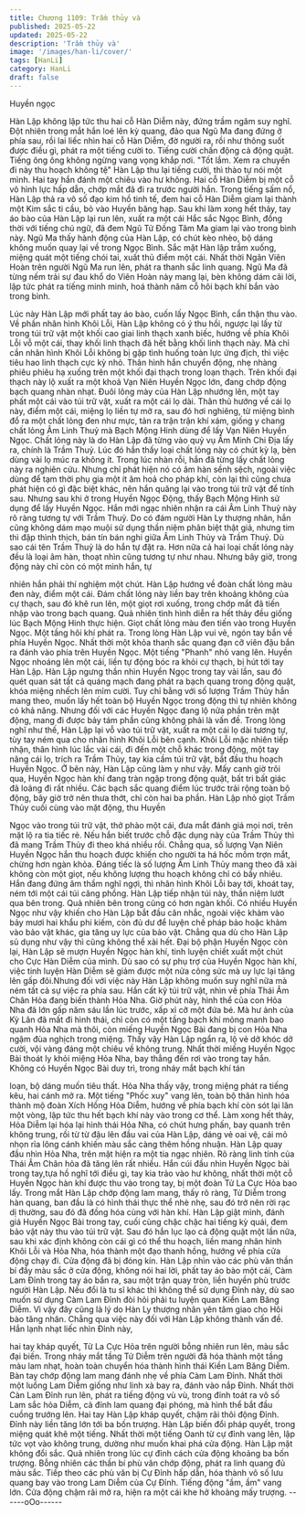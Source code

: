 ```yaml
---
title: Chương 1109: Trầm thủy và
published: 2025-05-22
updated: 2025-05-22
description: 'Trầm thủy và'
image: '/images/han-li/cover/'
tags: [HanLi]
category: HanLi
draft: false
---
```


Huyền ngọc

Hàn Lập không lập tức thu hai cỗ Hàn Diễm này, đứng trầm ngâm
suy nghĩ.
Đột nhiên trong mắt hắn loé lên kỳ quang, đảo qua Ngũ Ma đang
đứng ở phía sau, rồi lai liếc nhìn hai cỗ Hàn Diễm, đờ người ra,
rồi như thông suốt được điều gì, phát ra một tiếng cười to. Tiếng
cười chấn động cả động quật. Tiếng ông ông không ngừng vang
vọng khắp nơi.
"Tốt lắm. Xem ra chuyến đi này thu hoạch không tệ" Hàn Lập thu
lại tiếng cười, thì thào tự nói một mình. Hai tay hắn đánh một
chiêu vào hư không. Hai cỗ Hàn Diễm bị một cỗ vô hình lực hấp
dẫn, chớp mắt đã đi ra trước người hắn.
Trong tiếng sấm nổ, Hàn Lập thả ra vô số đạo kim hồ tinh tế, đem
hai cỗ Hàn Diễm giam lại thành một Kim sắc ti cầu, bỏ vào Huyền
băng hạp. Sau khi làm xong hết thảy, tay áo bào của Hàn Lập lại
run lên, xuất ra một cái Hắc sắc Ngọc Bình, đồng thời với tiếng
chú ngữ, đã đem Ngũ Tử Đồng Tâm Ma giam lại vào trong bình
này.
Ngũ Ma thấy hành động của Hàn Lập, có chút kèo nhèo, bộ dáng
không muốn quay lại về trong Ngọc Bình. Sắc mặt Hàn lập trầm
xuống, miệng quát một tiếng chói tai, xuất thủ điểm một cái. Nhất
thời Ngân Viên Hoàn trên người Ngũ Ma run lên, phát ra thanh
sắc linh quang.
Ngũ Ma đã từng nếm trải sự đau khổ do Viên Hoàn này mang lại,
bèn không dám cãi lời, lập tức phát ra tíếng minh minh, hoá thành
năm cỗ hôi bạch khí bắn vào trong bình.

Lúc này Hàn Lập mới phất tay áo bào, cuốn lấy Ngọc Bình, cẩn
thận thu vào.
Về phần nhân hình Khôi Lỗi, Hàn Lập không có ý thu hồi, ngược
lại lấy từ trong túi trữ vật một khối cao giai linh thạch xanh biếc,
hướng về phía Khôi Lỗi vỗ một cái, thay khối linh thạch đã hết
bằng khối linh thạch này.
Mà chỉ cần nhân hình Khôi Lỗi không bị gặp tình huống toàn lực
ứng địch, thì việc tiêu hao linh thạch cực kỳ nhỏ. Thân hình hắn
chuyển động, nhẹ nhàng phiêu phiêu hạ xuống trên một khối đại
thạch trong loạn thạch. Trên khối đại thạch này lộ xuất ra một
khoả Vạn Niên Huyền Ngọc lớn, đang chớp động bạch quang
nhàn nhạt.
Đuôi lông mày của Hàn Lập nhướng lên, một tay phất một cái vào
túi trữ vật, xuất ra một cái lọ dài. Thân thủ hướng về cái lọ này,
điểm một cái, miệng lọ liền tự mở ra, sau đó hơi nghiêng, từ
miệng bình đổ ra một chất lỏng đen như mực, tản ra trận trận khí
xám, giống y chang chất lỏng Âm Linh Thuỷ mà Bạch Mộng Hinh
dùng để lấy Vạn Niên Huyền Ngọc.
Chất lỏng này là do Hàn Lập đã từng vào quỷ vụ Âm Minh Chi Địa
lấy ra, chính là Trầm Thuỷ. Lúc đó hắn thấy loại chất lỏng này có
chút kỳ lạ, bèn dùng vài lọ múc ra không ít. Trong lúc nhàn rỗi,
hắn đã từng lấy chất lỏng này ra nghiên cứu. Nhưng chỉ phát hiện
nó có âm hàn sềnh sệch, ngoài việc dùng để tạm thời phụ gia một
ít âm hoả cho pháp khí, còn lại thì cũng chưa phát hiện có gì đặc
biệt khác, nên hắn quăng lại vào trong túi trữ vật để tính sau.
Nhưng sau khi ở trong Huyền Ngọc Động, thấy Bạch Mộng Hinh
sử dụng để lấy Huyền Ngọc. Hắn mới ngạc nhiên nhận ra cái Âm
Linh Thuỷ này rõ ràng tương tự với Trầm Thuỷ. Do có đám người
Hàn Ly thượng nhân, hắn cũng không dám mạo muội sử dụng
thần niệm phân biệt thật giả, nhưng tim thì đập thình thịch, bán tín
bán nghi giữa Âm Linh Thủy và Trầm Thuỷ.
Dù sao cái tên Trầm Thuỷ là do hắn tự đặt ra. Hơn nữa cả hai loại
chất lỏng này đều là loại âm hàn, thoạt nhìn cũng tương tự như
nhau. Nhưng bây giờ, trong động này chỉ còn có một mình hắn, tự

nhiên hắn phải thí nghiệm một chút.
Hàn Lập hướng về đoàn chất lỏng màu đen này, điểm một cái.
Đám chất lỏng này liền bay trên khoảng không của cự thạch, sau
đó khẽ run lên, một giọt rơi xuống, trong chớp mắt đã tiến nhập
vào trong bạch quang.
Quả nhiên tình hình diễn ra hết thảy đều giống lúc Bạch Mộng
Hinh thực hiện. Giọt chất lỏng màu đen tiến vào trong Huyền
Ngọc. Một tầng hôi khí phát ra.
Trong lòng Hàn Lập vui vẻ, ngón tay bắn về phía Huyền Ngọc.
Nhất thời một khỏa thanh sắc quang đạn cỡ viên đậu bắn ra đánh
vào phía trên Huyền Ngọc. Một tiếng "Phanh" nhỏ vang lên.
Huyền Ngọc nhoáng lên một cái, liền tự động bóc ra khỏi cự
thạch, bị hút tới tay Hàn Lập.
Hàn Lập ngưng thần nhìn Huyền Ngọc trong tay vài lần, sau đó
quét quan sát tất cả quáng mạch đang phát ra bạch quang trong
động quật, khóa miệng nhếch lên mỉm cười.
Tuy chỉ bằng với số lượng Trầm Thủy hắn mang theo, muốn lấy
hết toàn bộ Huyền Ngọc trong động thì tự nhiên không có khả
năng. Nhưng đối với các Huyền Ngọc đang lộ nửa phần trên mặt
động, mang đi được bảy tám phần cũng không phải là vấn đề.
Trong lòng nghĩ như thế, Hàn Lập lại vỗ vào túi trữ vật, xuất ra
một cái lọ dài tương tự, tùy tay ném qua cho nhân hình Khôi Lỗi
bên cạnh. Khôi Lỗi mặc nhiên tiếp nhận, thân hình lúc lắc vài cái,
đi đến một chỗ khác trong động, một tay nâng cái lọ, trích ra Trầm
Thủy, tay kia cầm túi trữ vật, bắt đầu thu hoạch Huyền Ngọc.
Ở bên này, Hàn Lập cũng làm y như vậy.
Mấy canh giờ trôi qua, Huyền Ngọc hàn khí đang tràn ngập trong
động quật, bất tri bất giác đã loãng đi rất nhiều. Các bạch sắc
quang điểm lúc trước trải rộng toàn bộ động, bây giờ trở nên thưa
thớt, chỉ còn hai ba phần.
Hàn Lập nhỏ giọt Trầm Thủy cuối cùng vào mặt động, thu Huyền

Ngọc vào trong túi trữ vật, thở phào một cái, đưa mắt đánh giá
mọi nơi, trên mặt lộ ra tia tiếc rẻ.
Nếu hắn biết trước chỗ đặc dụng này của Trầm Thủy thì đã mang
Trầm Thủy đi theo khá nhiều rồi.
Chẳng qua, số lượng Vạn Niên Huyền Ngọc hắn thu hoạch được
khiến cho người ta há hốc mồm trợn mắt, chừng hơn ngàn khỏa.
Đáng tiếc là số lượng Âm Linh Thủy mang theo đã xài không còn
một giọt, nếu không lượng thu hoạch không chỉ có bấy nhiêu.
Hắn đang đứng âm thầm nghĩ ngợi, thì nhân hình Khôi Lỗi bay
tới, khoát tay, ném tới một cái túi căng phồng. Hàn Lập tiếp nhận
túi này, thần niệm lướt qua bên trong. Quả nhiên bên trong cũng
có hơn ngàn khối.
Có nhiều Huyền Ngọc như vậy khiến cho Hàn Lập bắt đầu cân
nhắc, ngoài việc khảm vào bảy mươi hai khẩu phi kiếm, còn đủ
dư để luyện chế pháp bảo hoặc khảm vào bảo vật khác, gia tăng
uy lực của bảo vật.
Chẳng qua dù cho Hàn Lập sủ dụng như vậy thì cũng không thể
xài hết. Đại bộ phận Huyền Ngọc còn lại, Hàn Lập sẽ mượn
Huyền Ngọc hàn khí, tinh luyện chiết xuất một chút cho Cực Hàn
Diễm của mình. Dù sao có sự phụ trợ của Huyền Ngọc hàn khí,
việc tinh luyện Hàn Diễm sẽ giảm được một nửa công sức mà uy
lực lại tăng lên gấp đôi.Nhưng đối với việc này Hàn Lập không
muốn suy nghĩ nữa mà ném tất cả sự việc ra phía sau.
Hắn cất kỹ túi trữ vật, nhìn về phía Thái Âm Chân Hỏa đang biến
thành Hỏa Nha. Giờ phút này, hình thể của con Hỏa Nha đã lớn
gấp năm sáu lần lúc trước, xấp xỉ cỡ một đứa bé. Mà hư ảnh của
Kỳ Lân đã mất đi hình thái, chỉ còn có một tầng bạch khí mỏng
manh bao quanh Hỏa Nha mà thôi, còn miếng Huyền Ngọc Bài
đang bị con Hỏa Nha ngậm đùa nghịch trong miệng.
Thấy vậy Hàn Lập ngẩn ra, lộ vẻ dở khóc dở cười, vội vàng đáng
một chiêu về không trung. Nhất thời miếng Huyền Ngọc Bài thoát
ly khỏi miệng Hỏa Nha, bay thẳng đến rơi vào trong tay hắn.
Không có Huyền Ngọc Bài duy trì, trong nháy mắt bạch khí tán

loạn, bộ dáng muốn tiêu thất.
Hỏa Nha thấy vậy, trong miệng phát ra tiếng kêu, hai cánh mở ra.
Một tiếng "Phốc xuy" vang lên, toàn bộ thân hình hóa thành mộ
đoàn Xích Hồng Hỏa Diễm, hướng về phía bạch khí còn sót lại
lăn một vòng, lập tức thu hết bạch khí này vào trong cơ thể.
Làm xong hết thảy, Hỏa Diễm lại hóa lại hình thái Hỏa Nha, có
chút hưng phấn, bay quanh trên không trung, rồi từ từ đậu lên
đầu vai của Hàn Lập, dáng vẻ oai vệ, cái mỏ nhọn rỉa lông cánh
khiến màu sắc càng thêm hồng nhuận. Hàn Lập quay đầu nhìn
Hỏa Nha, trên mặt hiện ra một tia ngạc nhiên. Rõ ràng linh tính
của Thái Âm Chân hỏa đã tăng lên rất nhiều.
Hắn cúi đầu nhìn Huyền Ngọc bài trong tay,tựa hồ nghĩ tới điều
gì, tay kia trảo vào hư không, nhất thời một cỗ Huyền Ngọc hàn
khí được thu vào trong tay, bị một đoàn Tử La Cực Hỏa bao lấy.
Trong mắt Hàn Lập chớp động lam mang, thấy rõ ràng, Tử Diễm
trong hàn quang, ban đầu là có hình thái thực thể nhè nhẹ, sau đó
trở nên rời rạc dị thường, sau đó đã đồng hóa cùng với hàn khí.
Hàn Lập giật mình, đánh giá Huyền Ngọc Bài trong tay, cuối cùng
chậc chậc hai tiếng kỳ quái, đem bảo vật này thu vào túi trữ vật.
Sau đó hắn lục lạo cả động quật một lần nữa, sau khi xác định
không còn cái gì có thể thu hoạch, liền mang nhân hình Khôi Lỗi
và Hỏa Nha, hóa thành một đạo thanh hồng, hướng về phía cửa
động chạy đi.
Cửa động đã bị đóng kín.
Hàn Lập nhìn vào các phù văn thần bí đầy màu sắc ở cửa động,
không nói hai lời, phất tay áo bào một cái, Càm Lam Đỉnh trong
tay áo bắn ra, sau một trận quay tròn, liền huyền phù trước người
Hàn Lập.
Nếu đổi là tu sĩ khác thì không thể sử dụng Đỉnh này, dù sao
muốn sử dụng Càm Lam Đỉnh đòi hỏi phải tu luyện quan Kiền
Lam Băng Diễm. Vì vậy đây cũng là lý do Hàn Ly thượng nhân
yên tâm giao cho Hôi bào tăng nhân. Chẳng qua việc này đối với
Hàn Lập không thành vấn đề. Hắn lạnh nhạt liếc nhìn Đỉnh này,

hai tay kháp quyết, Tử La Cực Hỏa trên người bỗng nhiên run
lên, màu sắc đại biến.
Trong nháy mắt tầng Tử Diễm trên người đã hóa thành một tầng
màu lam nhạt, hoàn toàn chuyển hóa thành hình thái Kiền Lam
Băng Diễm.
Bàn tay chớp động lam mang đánh nhẹ về phía Càm Lam Đỉnh.
Nhất thời một luồng Lam Diễm giống như linh xà bay ra, đánh vào
nắp Đỉnh. Nhất thời Càn Lam Đỉnh run lên, phát ra tiếng động vù
vù, trong đỉnh toát ra vô số Lam sắc hỏa Diễm, cả đỉnh lam quang
đại phóng, mà hình thể bắt đầu cuồng trướng lên.
Hai tay Hàn Lập kháp quyết, chậm rãi thôi động Đỉnh. Đỉnh này
liền tăng lớn tới ba bốn trượng. Hàn Lập biến đổi pháp quyết,
trong miệng quát khẽ một tiếng.
Nhất thời một tiếng Oanh từ cự đỉnh vang lên, lập tức vọt vào
không trung, dường như muốn khai phá cửa động.
Hàn Lập mặt không đổi sắc.
Quả nhiên trong lúc cự đỉnh cách cửa động khoảng ba bốn
trượng. Bỗng nhiên các thần bí phù văn chớp động, phát ra linh
quang đủ màu sắc. Tiếp theo các phù văn bị Cự Đỉnh hấp dẫn,
hóa thành vô số lưu quang bay vào trong Lam Diễm của Cự Đỉnh.
Tiếng động "ầm, ầm" vang lớn. Cửa động chậm rãi mở ra, hiện ra
một cái khe hở khoảng mấy trượng.
------oOo------
